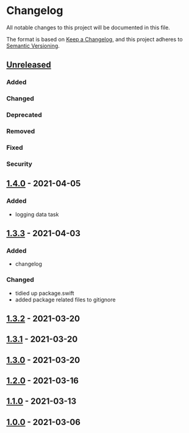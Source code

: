 # Changelog

All notable changes to this project will be documented in this file.

The format is based on [Keep a Changelog](https://keepachangelog.com/en/1.0.0/),
and this project adheres to [Semantic Versioning](https://semver.org/spec/v2.0.0.html).

## [Unreleased]
### Added
### Changed
### Deprecated
### Removed
### Fixed
### Security

## [1.4.0] - 2021-04-05
### Added
- logging data task

## [1.3.3] - 2021-04-03
### Added
- changelog
### Changed
- tidied up package.swift
- added package related files to gitignore

## [1.3.2] - 2021-03-20

## [1.3.1] - 2021-03-20

## [1.3.0] - 2021-03-20

## [1.2.0] - 2021-03-16

## [1.1.0] - 2021-03-13

## [1.0.0] - 2021-03-06


[Unreleased]: https://github.com/andybezaire/CombineExtras/compare/v1.4.0...HEAD
[1.4.0]: https://github.com/andybezaire/CombineExtras/compare/1.3.3...1.4.0
[1.3.3]: https://github.com/andybezaire/CombineExtras/compare/1.3.2...1.3.3
[1.3.2]: https://github.com/andybezaire/CombineExtras/compare/1.3.1...1.3.2
[1.3.1]: https://github.com/andybezaire/CombineExtras/compare/1.3.0...1.3.1
[1.3.0]: https://github.com/andybezaire/CombineExtras/compare/1.2.0...1.3.0
[1.2.0]: https://github.com/andybezaire/CombineExtras/compare/1.1.0...1.2.0
[1.1.0]: https://github.com/andybezaire/CombineExtras/compare/1.0.0...1.1.0
[1.0.0]: https://github.com/andybezaire/CombineExtras/releases/tag/1.0.0
